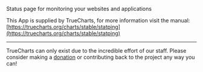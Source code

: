 Status page for monitoring your websites and applications

This App is supplied by TrueCharts, for more information visit the manual: [https://truecharts.org/charts/stable/statping](https://truecharts.org/charts/stable/statping)

---

TrueCharts can only exist due to the incredible effort of our staff.
Please consider making a [donation](https://truecharts.org/about/sponsor) or contributing back to the project any way you can!
